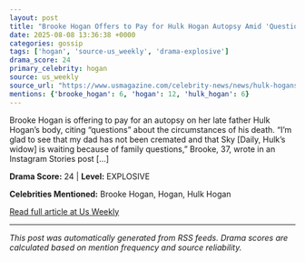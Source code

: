 ```yaml
---
layout: post
title: "Brooke Hogan Offers to Pay for Hulk Hogan Autopsy Amid 'Questions"" About Death""
date: 2025-08-08 13:36:38 +0000
categories: gossip
tags: ['hogan', 'source-us_weekly', 'drama-explosive']
drama_score: 24
primary_celebrity: hogan
source: us_weekly
source_url: "https://www.usmagazine.com/celebrity-news/news/hulk-hogans-death-brooke-hogan-wants-autopsy-amid-uncertainty/""
mentions: {'brooke_hogan': 6, 'hogan': 12, 'hulk_hogan': 6}
---
```


Brooke Hogan is offering to pay for an autopsy on her late father Hulk Hogan’s body, citing “questions” about the circumstances of his death. “I’m glad to see that my dad has not been cremated and that Sky [Daily, Hulk’s widow] is waiting because of family questions,” Brooke, 37, wrote in an Instagram Stories post […]

**Drama Score:** 24 | **Level:** EXPLOSIVE

**Celebrities Mentioned:** Brooke Hogan, Hogan, Hulk Hogan

[Read full article at Us Weekly](https://www.usmagazine.com/celebrity-news/news/hulk-hogans-death-brooke-hogan-wants-autopsy-amid-uncertainty/)

---
*This post was automatically generated from RSS feeds. Drama scores are calculated based on mention frequency and source reliability.*
